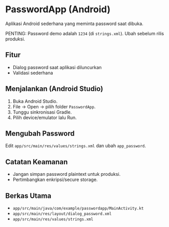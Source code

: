 # PasswordApp (Android)

Aplikasi Android sederhana yang meminta password saat dibuka.

PENTING: Password demo adalah `1234` (di `strings.xml`). Ubah sebelum rilis produksi.

## Fitur
- Dialog password saat aplikasi diluncurkan
- Validasi sederhana

## Menjalankan (Android Studio)
1. Buka Android Studio.
2. File -> Open -> pilih folder `PasswordApp`.
3. Tunggu sinkronisasi Gradle.
4. Pilih device/emulator lalu Run.

## Mengubah Password
Edit `app/src/main/res/values/strings.xml` dan ubah `app_password`.

## Catatan Keamanan
- Jangan simpan password plaintext untuk produksi.
- Pertimbangkan enkripsi/secure storage.

## Berkas Utama
- `app/src/main/java/com/example/passwordapp/MainActivity.kt`
- `app/src/main/res/layout/dialog_password.xml`
- `app/src/main/res/values/strings.xml`